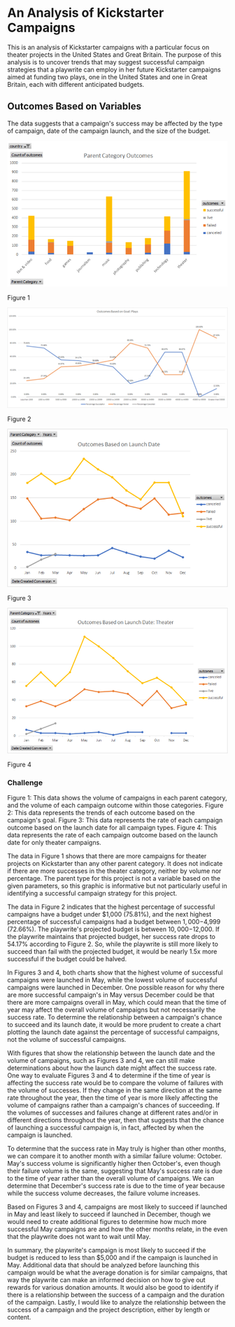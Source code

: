 # An Analysis of Kickstarter Campaigns
This is an analysis of Kickstarter campaigns with a particular focus on theater projects in the United States and Great Britain. The purpose of this analysis is to uncover trends that may suggest successful campaign strategies that a playwrite can employ in her future Kickstarter campaigns aimed at funding two plays, one in the United States and one in Great Britain, each with different anticipated budgets.
## Outcomes Based on Variables
The data suggests that a campaign's success may be affected by the type of campaign, date of the campaign launch, and the size of the budget.

![Parent](ParentCategoryOutcomes.png)

Figure 1

![Goals](OutcomesBasedonGoal_Plays.png)

Figure 2

![LaunchDateAll](OutcomesBasedonLaunch%20Date_All.png)

Figure 3

![LaunchDateTheater](OutcomesBasedonLaunchDate_Theater_Updated.png)

Figure 4

### Challenge

Figure 1: This data shows the volume of campaigns in each parent category, and the volume of each campaign outcome within those categories.
Figure 2: This data represents the trends of each outcome based on the campaign's goal.
Figure 3: This data represents the rate of each campaign outcome based on the launch date for all campaign types.
Figure 4: This data represents the rate of each campaign outcome based on the launch date for only theater campaigns.

The data in Figure 1 shows that there are more campaigns for theater projects on Kickstarter than any other parent category. It does not indicate if there are more successes in the theater category, neither by volume nor percentage. The parent type for this project is not a variable based on the given parameters, so this graphic is informative but not particularly useful in identifying a successful campaign strategy for this project.

The data in Figure 2 indicates that the highest percentage of successful campaigns have a budget under $1,000 (75.81%), and the next highest percentage of successful campaigns had a budget between $1,000-$4,999 (72.66%). The playwrite's projected budget is between $10,000-$12,000. If the playwrite maintains that projected budget, her success rate drops to 54.17% according to Figure 2. So, while the playwrite is still more likely to succeed than fail with the projected budget, it would be nearly 1.5x more successful if the budget could be halved.

In Figures 3 and 4, both charts show that the highest volume of successful campaigns were launched in May, while the lowest volume of successful campaigns were launched in December. One possible reason for why there are more successful campaign's in May versus December could be that there are more campaigns overall in May, which could mean that the time of year may affect the overall volume of campaigns but not necessarily the success rate. To determine the relationship between a campaign's chance to succeed and its launch date, it would be more prudent to create a chart plotting the launch date against the percentage of successful campaigns, not the volume of successful campaigns.

With figures that show the relationship between the launch date and the volume of campaigns, such as Figures 3 and 4, we can still make determinations about how the launch date might affect the success rate. One way to evaluate Figures 3 and 4 to determine if the time of year is affecting the success rate would be to compare the volume of failures with the volume of successes. If they change in the same direction at the same rate throughout the year, then the time of year is more likely affecting the volume of campaigns rather than a campaign's chances of succeeding. If the volumes of successes and failures change at different rates and/or in different directions throughout the year, then that suggests that the chance of launching a successful campaign is, in fact, affected by when the campaign is launched.

To determine that the success rate in May truly is higher than other months, we can compare it to another month with a similar failure volume: October. May's success volume is significantly higher then October's, even though their failure volume is the same, suggesting that May's success rate is due to the time of year rather than the overall volume of campaigns. We can determine that December's success rate is due to the time of year because while the success volume decreases, the failure volume increases.

Based on Figures 3 and 4, campaigns are most likely to succeed if launched in May and least likely to succeed if launched in December, though we would need to create additional figures to determine how much more successful May campaigns are and how the other months relate, in the even that the playwrite does not want to wait until May.

In summary, the playwrite's campaign is most likely to succeed if the budget is reduced to less than $5,000 and if the campaign is launched in May. Additional data that should be analyzed before launching this campaign would be what the average donation is for similar campaigns, that way the playwrite can make an informed decision on how to give out rewards for various donation amounts. It would also be good to identify if there is a relationship between the success of a campaign and the duration of the campaign. Lastly, I would like to analyze the relationship between the success of a campaign and the project description, either by length or content.
